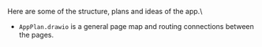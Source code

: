 Here are some of the structure, plans and ideas of the app.\
- `AppPlan.drawio` is a general page map and routing connections between the pages.